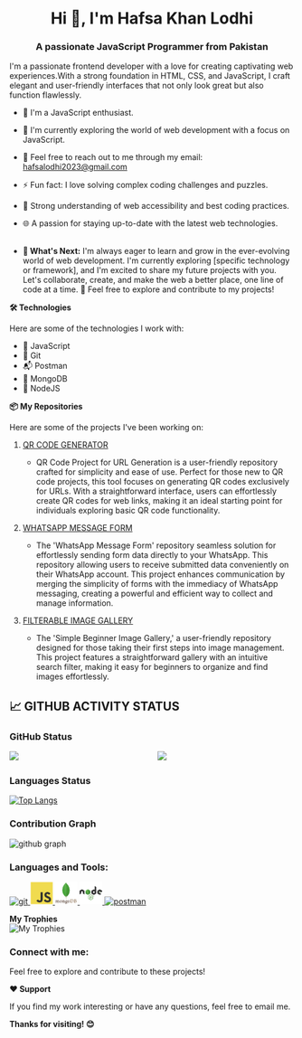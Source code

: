 <h1 align="center">Hi 👋, I'm Hafsa Khan Lodhi</h1>
<h3 align="center">A passionate JavaScript Programmer from Pakistan</h3>

I'm a passionate frontend developer with a love for creating captivating web experiences.With a strong foundation in HTML, CSS, and JavaScript, I craft elegant and user-friendly interfaces that not only look great but also function flawlessly.

- 🚀 I'm a JavaScript enthusiast.</br>
- 🌱 I'm currently exploring the world of web development with a focus on JavaScript.</br>
- 💬 Feel free to reach out to me through my email: hafsalodhi2023@gmail.com</br>
- ⚡ Fun fact: I love solving complex coding challenges and puzzles.</br>
- 📐 Strong understanding of web accessibility and best coding practices.</br>
- 🌐 A passion for staying up-to-date with the latest web technologies.</br></br>

- **🌱 What's Next:** I'm always eager to learn and grow in the ever-evolving world of web development. I'm currently exploring [specific technology or framework], and I'm excited to share my future projects with you. Let's collaborate, create, and make the web a better place, one line of code at a time. 🚀 Feel free to explore and contribute to my projects!

**🛠️ Technologies**

Here are some of the technologies I work with:

- 🔧 JavaScript
- 🐙 Git
- 📬 Postman
- 🍃 MongoDB
- 🚀 NodeJS

**📦 My Repositories**

Here are some of the projects I've been working on:

1. [QR CODE GENERATOR](https://hafsalodhi2023.github.io/QR_code_generator)
   - QR Code Project for URL Generation is a user-friendly repository crafted for simplicity and ease of use. Perfect for those new to QR code projects, this tool focuses on generating QR codes exclusively for URLs. With a straightforward interface, users can effortlessly create QR codes for web links, making it an ideal starting point for individuals exploring basic QR code functionality.

2. [WHATSAPP MESSAGE FORM](https://hafsalodhi2023.github.io/Whatsapp-Message-Form)
   - The 'WhatsApp Message Form' repository seamless solution for effortlessly sending form data directly to your WhatsApp. This repository allowing users to receive submitted data conveniently on their WhatsApp account. This project enhances communication by merging the simplicity of forms with the immediacy of WhatsApp messaging, creating a powerful and efficient way to collect and manage information.

3. [FILTERABLE IMAGE GALLERY](https://hafsalodhi2023.github.io/filterable-image-gallery)
   - The 'Simple Beginner Image Gallery,' a user-friendly repository designed for those taking their first steps into image management. This project features a straightforward gallery with an intuitive search filter, making it easy for beginners to organize and find images effortlessly. 

## 📈 GITHUB ACTIVITY STATUS

### GitHub Status

<img  src="https://github-stats-lemon.vercel.app/api?username=hafsalodhi2023&show_icons=true&hide_border=true&theme=react" width="48%" align="right" >
<img  src="https://github-readme-streak-stats.herokuapp.com/?user=hafsalodhi2023&theme=react" width="48%" >

### Languages Status

[![Top Langs](https://github-readme-stats.vercel.app/api/top-langs/?username=hafsalodhi2023&theme=react)](https://github.com/hafsalodhi2023/github-readme-stats)

### Contribution Graph

![github graph](https://github-readme-activity-graph.vercel.app/graph?username=hafsalodhi2023&theme=react-dark)

<p align="left">
</p>

<h3 align="left">Languages and Tools:</h3>
<p align="left"> <a href="https://git-scm.com/" target="_blank" rel="noreferrer"> <img src="https://www.vectorlogo.zone/logos/git-scm/git-scm-icon.svg" alt="git" width="40" height="40"/> </a> <a href="https://developer.mozilla.org/en-US/docs/Web/JavaScript" target="_blank" rel="noreferrer"> <img src="https://raw.githubusercontent.com/devicons/devicon/master/icons/javascript/javascript-original.svg" alt="javascript" width="40" height="40"/> </a><a href="https://www.mongodb.com/" target="_blank" rel="noreferrer"> <img src="https://raw.githubusercontent.com/devicons/devicon/master/icons/mongodb/mongodb-original-wordmark.svg" alt="mongodb" width="40" height="40"/> </a> <a href="https://nodejs.org" target="_blank" rel="noreferrer"> <img src="https://raw.githubusercontent.com/devicons/devicon/master/icons/nodejs/nodejs-original-wordmark.svg" alt="nodejs" width="40" height="40"/> </a> <a href="https://postman.com" target="_blank" rel="noreferrer"> <img src="https://www.vectorlogo.zone/logos/getpostman/getpostman-icon.svg" alt="postman" width="40" height="40"/> </a> </p>



**My Trophies**<br>
![My Trophies](https://github-profile-trophy.vercel.app/?username=hafsalodhi2023)<br>

<h3 align="left">Connect with me:</h3>
Feel free to explore and contribute to these projects!

**❤️ Support**

If you find my work interesting or have any questions, feel free to email me.

**Thanks for visiting! 😊**
